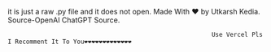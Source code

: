 it is just a raw .py file and it does not open.
Made With ❤️ by Utkarsh Kedia.
Source-OpenAI ChatGPT Source.







































































                                                            Use Vercel Pls I Recomment It To You❤️❤️❤️❤️❤️❤️❤️❤️❤️❤️❤️❤️❤️

